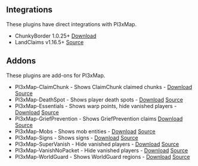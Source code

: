 ## Integrations

These plugins have direct integrations with Pl3xMap.

* ChunkyBorder 1.0.25+ [Download](https://www.spigotmc.org/resources/chunkyborder.84278/)
* LandClaims v1.16.5+ [Source](https://github.com/pl3xgaming/LandClaims/blob/master/pom.xml)

## Addons

These plugins are add-ons for Pl3xMap.

* Pl3xMap-ClaimChunk - Shows ClaimChunk claimed chunks - [Download](https://ci.pl3x.net/view/Pl3xMap/job/Pl3xMap-ClaimChunk) [Source](https://github.com/pl3xgaming/Pl3xMap-ClaimChunk)
* Pl3xMap-DeathSpot - Shows player death spots - [Download](https://ci.pl3x.net/view/Pl3xMap/job/Pl3xMap-DeathSpot) [Source](https://github.com/pl3xgaming/Pl3xMap-DeathSpot)
* Pl3xMap-Essentials - Shows warp points, hide vanished players - [Download](https://ci.pl3x.net/view/Pl3xMap/job/Pl3xMap-Essentials) [Source](https://github.com/pl3xgaming/Pl3xMap-Essentials)
* Pl3xMap-GriefPrevention - Shows GriefPrevention claims [Download](https://ci.pl3x.net/view/Pl3xMap/job/Pl3xMap-GriefPrevention) [Source](https://github.com/pl3xgaming/Pl3xMap-GriefPrevention)
* Pl3xMap-Mobs - Shows mob entities - [Download](https://ci.pl3x.net/view/Pl3xMap/job/Pl3xMap-Mobs) [Source](https://github.com/pl3xgaming/Pl3xMap-Mobs)
* Pl3xMap-Signs - Shows signs - [Download](https://ci.pl3x.net/view/Pl3xMap/job/Pl3xMap-Signs) [Source](https://github.com/pl3xgaming/Pl3xMap-Signs)
* Pl3xMap-SuperVanish - Hide vanished players - [Download](https://ci.pl3x.net/view/Pl3xMap/job/Pl3xMap-SuperVanish) [Source](https://github.com/pl3xgaming/Pl3xMap-SuperVanish)
* Pl3xMap-VanishNoPacket - Hide vanished players - [Download](https://ci.notom3ga.me/job/Pl3xMap-VanishNoPacket) [Source](https://github.com/notOM3GA/Pl3xMap-VanishNoPacket)
* Pl3xMap-WorldGuard - Shows WorldGuard regions - [Download](https://ci.pl3x.net/view/Pl3xMap/job/Pl3xMap-WorldGuard) [Source](https://github.com/pl3xgaming/Pl3xMap-WorldGuard)
